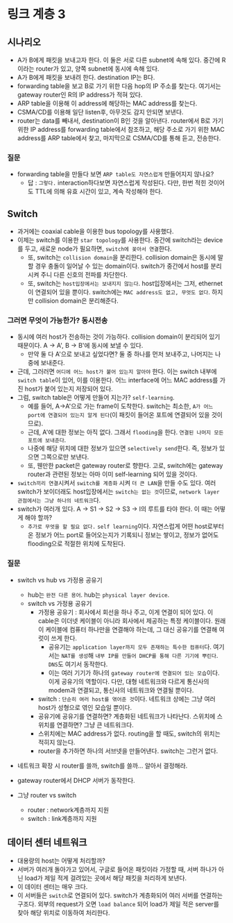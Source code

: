 # 링크 계층 3

## 시나리오
- A가 B에게 패킷을 보내고자 한다. 이 둘은 서로 다른 subnet에 속해 있다. 중간에 R이라는 router가 있고, 양쪽 subnet에 동시에 속해 있다.
- A가 B에게 패킷을 보내려 한다. destination IP는 B다.
- forwarding table을 보고 B로 가기 위한 다음 hop의 IP 주소를 찾는다. 여기서는 gateway router인 R의 IP address가 적혀 있다.
- ARP table을 이용해 이 address에 해당하는 MAC address를 찾는다.
- CSMA/CD를 이용해 일단 listen후, 아무것도 감지 안되면 보낸다.
- router는 data를 빼내서, destination이 B인 것을 알아낸다. router에서 B로 가기 위한 IP address를 forwarding table에서 참조하고, 해당 주소로 가기 위한 MAC address를 ARP table에서 찾고, 마지막으로 CSMA/CD를 통해 듣고, 전송한다.

### 질문
- forwarding table을 만들다 보면 `ARP table도 자연스럽게` 만들어지지 않나요?
    - 답 : `그렇다.` interaction하다보면 자연스럽게 작성된다. 다만, 한번 적힌 것이어도 TTL에 의해 유효 시간이 있고, 계속 작성해야 한다.

## Switch
- 과거에는 coaxial cable을 이용한 bus topology를 사용했다.
- 이제는 switch를 이용한 `star topology`를 사용한다. 중간에 switch라는 device를 두고, 새로운 node가 필요하면, `switch에 꽂아서 연결`한다.
    - 또, switch는 `collision domain`을 분리한다. collision domain은 동시에 말할 경우 충돌이 일어날 수 있는 domain이다. switch가 중간에서 host를 분리시켜 주니 다른 신호의 전파를 차단한다.
    - 또, switch는 `host입장에서는 보내지지 않는다`. host입장에서는 그저, ethernet이 연결되어 있을 뿐이다. switch에는 `MAC address도 없고, 무엇도 없다`. 하지만 collision domain은 분리해준다.

### 그러면 무엇이 가능한가? 동시전송
- 동시에 여러 host가 전송하는 것이 가능하다. collision domain이 분리되어 있기 때문이다. A -> A', B -> B'에 동시에 보낼 수 있다.
    - 만약 둘 다 A'으로 보내고 싶었다면? 둘 중 하나를 먼저 보내주고, 나머지는 나중에 보내준다.
- 근데, 그러러면 `어디에 어느 host가 붙어 있는지 알아야` 한다. 이는 switch 내부에 `switch table`이 있어, 이를 이용한다. 어느 interface에 어느 MAC address를 가진 host가 붙어 있는지 저장되어 있다.
- 그럼, switch table은 어떻게 만들어 지는가? `self-learning`.
    - 예를 들어, A->A'으로 가는 frame이 도착한다. switch는 최소한, `A가 어느 port에 연결되어 있는지 알게 된다`(이 패킷이 들어온 포트에 연결되어 있을 것이므로).
    - 근데, A'에 대한 정보는 아직 없다. 그래서 `flooding`을 한다. `연결된 나머지 모든 포트에 보내준다`.
    - 나중에 해당 위치에 대한 정보가 있으면 `selectively send`한다. 즉, 정보가 있으면 그쪽으로만 보낸다.
    - 또, 웬만한 packet은 gateway router로 향한다. 고로, switch에는 gateway router과 관련된 정보는 아마 이미 self-learning 되어 있을 것이다.
- `switch끼리 연결`시켜서 `switch를 계층화` 시켜 `더 큰 LAN`을 만들 수도 있다. 여러 switch가 보이더래도 host입장에서는 `switch는 없는 것`이므로, `network layer 관점에서는 그냥 하나의 네트워크`다.
- switch가 여러개 있다. A -> S1 -> S2 -> S3 -> I의 루트를 타야 한다. 이 때는 어떻게 해야 할까?
    - `추가로 무엇을 할 필요 없다.` `self learning`이다. 자연스럽게 어떤 host로부터 온 정보가 어느 port로 들어오는지가 기록되니 정보는 쌓이고, 정보가 없어도 flooding으로 적절한 위치에 도착된다.

### 질문
- switch vs hub vs 가정용 공유기
    - hub는 `완전 다른 용어`. hub는 `physical layer device`.
    - switch vs 가정용 공유기
        - 가정용 공유기 : 회사에서 회선을 하나 주고, 이게 연결이 되어 있다. 이 cable은 이더넷 케이블이 아니라 회사에서 제공하는 특정 케이블이다. 원래 이 케이블에 컴퓨터 하나만을 연결해야 하는데, 그 대신 공유기를 연결해 여럿이 쓰게 한다.
            - 공유기는 `application layer까지 모두 존재하는 특수한 컴퓨터`다. 여기서는 `NAT를 생성`해 `내부 IP를 만들어 DHCP를 통해 다른 기기에 뿌린다`. `DNS`도 여기서 동작한다.
            - 이는 여러 기기가 하나의 `gateway router에 연결되어 있는 모습`이다. 이게 공유기의 역할이다. 다만, 대형 네트워크와 다르게 통신사의 modem과 연결되고, 통신사의 네트워크와 연결될 뿐이다.
        - switch : `단순히 여러 host를 엮어준 것`이다. 네트워크 상에는 그냥 여러 host가 성형으로 엮인 모습일 뿐이다.
        - 공유기에 공유기를 연결하면? 계층화된 네트워크가 나타난다. 스위치에 스위치를 연결하면? 그냥 큰 네트워크다.
        - 스위치에는 MAC address가 없다. routing을 할 때도, switch의 위치는 적히지 않는다.
        - router을 추가하면 하나의 서브넷을 만들어낸다. switch는 그런거 없다.
- 네트워크 확장 시 router를 쓸까, switch를 쓸까... 알아서 결정해라.
- gateway router에서 DHCP 서버가 동작한다.

- 그냥 router vs switch
    - router : network계층까지 지원
    - switch : link계층까지 지원

## 데이터 센터 네트워크
- 대용량의 host는 어떻게 처리할까?
- 서버가 여러개 돌아가고 있어서, 구글로 들어온 패킷이라 가정할 때, 서버 하나가 아닌 load가 제일 적게 걸려있는 곳에서 해당 패킷을 처리하게 보낸다.
- 이 데이터 센터는 매우 크다.
- 이 서버들은 `switch`로 연결되어 있다. switch가 계층화되어 여러 서버를 연결하는 구조다. 외부의 request가 오면 `load balance` 되어 load가 제일 적은 server를 찾아 해당 위치로 이동하여 처리한다.